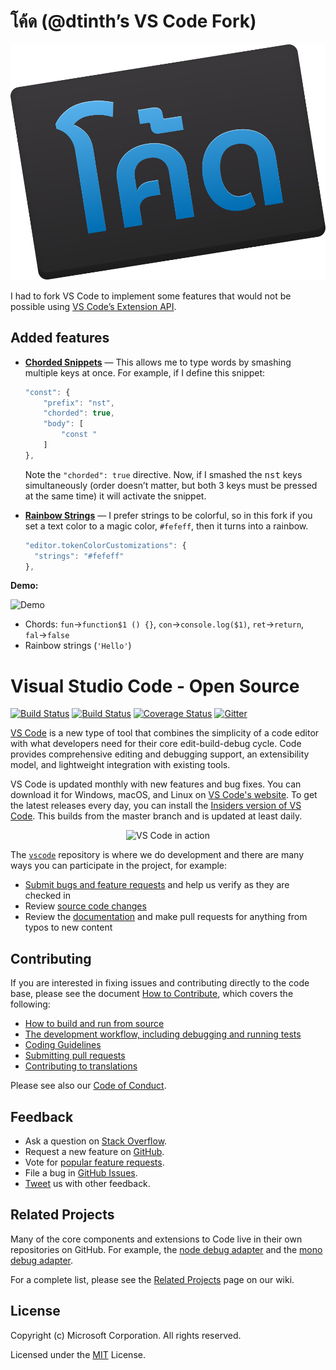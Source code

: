 # โค้ด (@dtinth’s VS Code Fork)

<p align="center">
  <img src="./resources/code-dtinth-fork-logo.svg">
</p>

I had to fork VS Code to implement some features that would not be possible using [VS Code’s Extension API](https://code.visualstudio.com/docs/extensionAPI/overview).

## Added features

- [**Chorded Snippets**](https://github.com/Microsoft/vscode/issues/46487) — This allows me to type words by smashing multiple keys at once. For example, if I define this snippet:

	```js
	"const": {
		"prefix": "nst",
		"chorded": true,
		"body": [
			"const "
		]
	},
	```

	Note the `"chorded": true` directive. Now, if I smashed the <kbd>n</kbd><kbd>s</kbd><kbd>t</kbd> keys simultaneously (order doesn’t matter, but both 3 keys must be pressed at the same time) it will activate the snippet.

- [**Rainbow Strings**](https://medium.com/hacking-atom/rainbow-strings-94a2b99cf8b7) — I prefer strings to be colorful, so in this fork if you set a text color to a magic color, `#fefeff`, then it turns into a rainbow.

	```js
    "editor.tokenColorCustomizations": {
      "strings": "#fefeff"
    },
	```

**Demo:**

![Demo](https://i.imgur.com/wxV0gAu.gif)

- Chords: `fun`&rarr;`function$1 () {}`, `con`&rarr;`console.log($1)`, `ret`&rarr;`return`, `fal`&rarr;`false`
- Rainbow strings (`'Hello'`)


# Visual Studio Code - Open Source

[![Build Status](https://travis-ci.org/Microsoft/vscode.svg?branch=master)](https://travis-ci.org/Microsoft/vscode)
[![Build Status](https://ci.appveyor.com/api/projects/status/vuhlhg80tj3e2a0l/branch/master?svg=true)](https://ci.appveyor.com/project/VSCode/vscode)
[![Coverage Status](https://img.shields.io/coveralls/Microsoft/vscode/master.svg)](https://coveralls.io/github/Microsoft/vscode?branch=master)
[![Gitter](https://img.shields.io/badge/chat-on%20gitter-blue.svg)](https://gitter.im/Microsoft/vscode)

[VS Code](https://code.visualstudio.com) is a new type of tool that combines the simplicity of
a code editor with what developers need for their core edit-build-debug cycle. Code
provides comprehensive editing and debugging support, an extensibility model, and lightweight integration with existing tools.

VS Code is updated monthly with new features and bug fixes. You can download it for Windows, macOS, and Linux on [VS Code's website](https://code.visualstudio.com/Download). To get the latest releases every day, you can install the [Insiders version of VS Code](https://code.visualstudio.com/insiders). This builds from the master branch and is updated at least daily.

<p align="center">
  <img alt="VS Code in action" src="https://cloud.githubusercontent.com/assets/11839736/16642200/6624dde0-43bd-11e6-8595-c81885ba0dc2.png">
</p>

The [`vscode`](https://github.com/microsoft/vscode) repository is where we do development and there are many ways you can participate in the project, for example:

* [Submit bugs and feature requests](https://github.com/microsoft/vscode/issues) and help us verify as they are checked in
* Review [source code changes](https://github.com/microsoft/vscode/pulls)
* Review the [documentation](https://github.com/microsoft/vscode-docs) and make pull requests for anything from typos to new content

## Contributing

If you are interested in fixing issues and contributing directly to the code base,
please see the document [How to Contribute](https://github.com/Microsoft/vscode/wiki/How-to-Contribute), which covers the following:

* [How to build and run from source](https://github.com/Microsoft/vscode/wiki/How-to-Contribute#build-and-run-from-source)
* [The development workflow, including debugging and running tests](https://github.com/Microsoft/vscode/wiki/How-to-Contribute#development-workflow)
* [Coding Guidelines](https://github.com/Microsoft/vscode/wiki/Coding-Guidelines)
* [Submitting pull requests](https://github.com/Microsoft/vscode/wiki/How-to-Contribute#pull-requests)
* [Contributing to translations](https://aka.ms/vscodeloc)

Please see also our [Code of Conduct](CODE_OF_CONDUCT.md).

## Feedback

* Ask a question on [Stack Overflow](https://stackoverflow.com/questions/tagged/vscode).
* Request a new feature on [GitHub](CONTRIBUTING.md).
* Vote for [popular feature requests](https://github.com/Microsoft/vscode/issues?q=is%3Aopen+is%3Aissue+label%3Afeature-request+sort%3Areactions-%2B1-desc).
* File a bug in [GitHub Issues](https://github.com/Microsoft/vscode/issues).
* [Tweet](https://twitter.com/code) us with other feedback.

## Related Projects
Many of the core components and extensions to Code live in their own repositories on GitHub. For example, the [node debug adapter](https://github.com/microsoft/vscode-node-debug) and the [mono debug adapter](https://github.com/microsoft/vscode-mono-debug).

For a complete list, please see the [Related Projects](https://github.com/Microsoft/vscode/wiki/Related-Projects) page on our wiki.

## License

Copyright (c) Microsoft Corporation. All rights reserved.

Licensed under the [MIT](LICENSE.txt) License.
